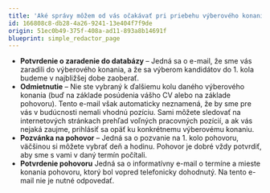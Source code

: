 ```yaml
---
title: 'Aké správy môžem od vás očakávať pri priebehu výberového konania?'
id: 166808c8-db28-4a26-9241-13e404f7f9de
origin: 51ec0b49-375f-408a-ad11-893a8b14691f
blueprint: simple_redactor_page
---
```

<ul>
	<li><strong>Potvrdenie o zaradenie do databázy</strong> – Jedná sa o e-mail, že sme vás zaradili do výberového konania, a že sa výberom kandidátov do 1. kola budeme v najbližšej dobe zaoberať.</li>
	<li><strong>Odmietnutie</strong> – Nie ste vybraný k ďalšiemu kolu daného výberového konania (buď na základe posúdenia vášho CV alebo na základe pohovoru). Tento e-mail však automaticky neznamená, že by sme pre vás v budúcnosti nemali vhodnú pozíciu. Sami môžete sledovať na internetových stránkach prehľad voľných pracovných pozícií, a ak vás nejaká zaujme, prihlásiť sa opäť ku konkrétnemu výberovému konaniu.<br><o:p></o:p></li>
	<li><strong>Pozvánka na pohovor</strong> – Jedná sa o pozvanie na 1. kolo pohovoru, väčšinou si môžete vybrať deň a hodinu. Pohovor je dobré vždy potvrdiť, aby sme s vami v daný termín počítali.<br><o:p></o:p></li>
	<li><strong>Potvrdenie pohovoru</strong>  Jedná sa o informatívny e-mail o termíne a mieste konania pohovoru, ktorý bol vopred telefonicky dohodnutý. Na tento e-mail nie je nutné odpovedať.<br><o:p></o:p></li>
</ul>